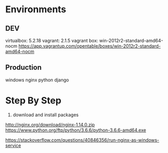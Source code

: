 # Environments

## DEV

virtualbox: 5.2.18
vagrant: 2.1.5
vagrant box: win-2012r2-standard-amd64-nocm
  https://app.vagrantup.com/opentable/boxes/win-2012r2-standard-amd64-nocm

## Production

windows
nginx
python
django

# Step By Step

1. download and install packages

http://nginx.org/download/nginx-1.14.0.zip
https://www.python.org/ftp/python/3.6.6/python-3.6.6-amd64.exe


https://stackoverflow.com/questions/40846356/run-nginx-as-windows-service
